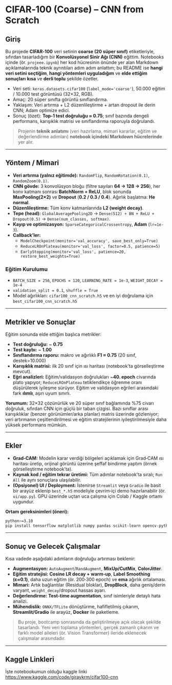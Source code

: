 # CIFAR‑100 (Coarse) – CNN from Scratch

## Giriş
Bu projede **CIFAR‑100** veri setinin **coarse (20 süper sınıf)** etiketleriyle, sıfırdan tasarladığım bir **Konvolüsyonel Sinir Ağı (CNN)** eğittim. 
Notebooks içinde (ör. `projeee.ipynb`) her kod hücresinin önünde yer alan Markdown açıklamalarında teknik ayrıntıları adım adım anlattım; bu README ise **hangi veri setini seçtiğim**, **hangi yöntemleri uyguladığım** ve **elde ettiğim sonuçları** **kısa** ve **derli toplu** şekilde özetler.

- Veri seti: `keras.datasets.cifar100` (`label_mode='coarse'`), 50.000 eğitim / 10.000 test görüntüsü (32×32, RGB).
- Amaç: 20 süper sınıfta görüntü sınıflandırma.
- Yaklaşım: Veri artırma + L2 düzenlileştirme + artan dropout ile derin CNN; Adam optimize edici.
- Sonuç (özet): **Top‑1 test doğruluğu ≈ 0.75**; sınıf bazında dengeli performans, karışıklık matrisi ve sınıflandırma raporuyla doğrulandı.

> Projenin **teknik anlatımı** (veri hazırlama, mimari kararlar, eğitim ve değerlendirme adımları) **notebook içindeki Markdown hücrelerinde** yer alır.

---

## Yöntem / Mimari
- **Veri artırma (yalnız eğitimde):** `RandomFlip`, `RandomRotation(0.1)`, `RandomZoom(0.1)`.
- **CNN gövde:** 3 konvolüsyon bloğu (filtre sayıları **64 → 128 → 256**), her konv katmanı sonrası **BatchNorm + ReLU**, blok sonunda **MaxPooling(2×2)** ve **Dropout** (**0.2 / 0.3 / 0.4**). Ağırlık başlatma: **He normal**.
- **Düzenlileştirme:** Tüm konv katmanlarında **L2 (weight decay)**.
- **Tepe (head):** `GlobalAveragePooling2D` → `Dense(512) + BN + ReLU + Dropout(0.5)` → `Dense(num_classes, softmax)`.
- **Kayıp ve optimizasyon:** `SparseCategoricalCrossentropy`, **Adam** (`lr=1e-3`).
- **Callback’ler:** 
  - `ModelCheckpoint(monitor='val_accuracy', save_best_only=True)`
  - `ReduceLROnPlateau(monitor='val_loss', factor=0.5, patience=5)`
  - `EarlyStopping(monitor='val_loss', patience=20, restore_best_weights=True)`

### Eğitim Kurulumu
- `BATCH_SIZE = 256`, `EPOCHS = 120`, `LEARNING_RATE = 1e-3`, `WEIGHT_DECAY = 1e-4`
- `validation_split = 0.1`, `shuffle = True`
- Model ağırlıkları: `cifar100_cnn_scratch.h5` ve en iyi doğrulama için `best_cifar100_cnn_scratch.h5`

---

## Metrikler ve Sonuçlar
Eğitim sonunda elde ettiğim başlıca metrikler:
- **Test doğruluğu:** ~ **0.75**
- **Test kaybı:** ~ **1.00**
- **Sınıflandırma raporu:** makro ve ağırlıklı **F1 ≈ 0.75** (20 sınıf, destek=10.000)
- **Karışıklık matrisi:** ilk 20 sınıf için ısı haritası (notebook’ta görselleştirme mevcut).
- **Eğri analizleri:** Eğitim/validasyon doğrulukları ~**40. epoch** civarında plato yapıyor; `ReduceLROnPlateau` tetiklendikçe öğrenme oranı düşürülerek iyileşme sürüyor. Eğitim ve validasyon eğrileri arasındaki fark **ılımlı**, aşırı uyum sınırlı.

**Yorumum:** 32×32 çözünürlük ve 20 süper sınıf bağlamında %75 civarı doğruluk, sıfırdan CNN için güçlü bir taban çizgisi. Bazı sınıflar arası karışıklıklar (benzer görünümler/arka planlar) matris üzerinde gözleniyor; veri artırmanın çeşitlendirilmesi ve eğitim stratejilerinin iyileştirilmesiyle daha yüksek performans mümkün.

---

## Ekler
- **Grad‑CAM:** Modelin karar verdiği bölgeleri açıklamak için Grad‑CAM ısı haritası üretip, orijinal görüntü üzerine şeffaf bindirme yaptım (örnek görselleştirme notebook’ta).
- **Kaynak kod / eğitim tekrar üretimi:** Tüm adımlar notebook’ta sıralı; `Run All` ile aynı sonuçlara ulaşılabilir.
- **(Opsiyonel) UI / Deployment:** İstenirse `Streamlit` veya `Gradio` ile basit bir arayüz eklenip `best_*.h5` modeliyle çevrim‑içi demo hazırlanabilir (ör. `ui/app.py`). GPU üzerinde uçtan uca çalışma için Colab / Kaggle ortamı uygundur.

**Ortam gereksinimleri (öneri):**
```bash
python>=3.10
pip install tensorflow matplotlib numpy pandas scikit-learn opencv-python
```

---

## Sonuç ve Gelecek Çalışmalar
Kısa vadede aşağıdaki adımların doğruluğu artırması beklenir:
- **Augmentasyon:** `AutoAugment`/`RandAugment`, **MixUp/CutMix**, **ColorJitter**.
- **Eğitim stratejisi:** **Cosine LR decay + warm‑up**, **Label Smoothing (ε≈0.1)**, daha uzun eğitim (ör. 200‑300 epoch) ve **ema** ağırlık ortalaması.
- **Mimari:** Artık bağlantılar (Residual bloklar), **DropBlock**, daha geniş/derin varyant, `weight_decay`/dropout hassas ayarı.
- **Değerlendirme:** **Test‑time augmentation**, sınıf isimleriyle detaylı hata analizi.
- **Mühendislik:** `ONNX/TFLite` dönüştürme, hafifletilmiş çıkarım, **Streamlit/Gradio** ile arayüz, **Docker** ile paketleme.

> Bu proje, bootcamp sonrasında da geliştirilmeye açık olacak şekilde tasarlandı. Yeni veri toplama yöntemleri, gerçek zamanlı çıkarım ve farklı model aileleri (ör. Vision Transformer) ileride eklenecek çalışmalar arasındadır.

---

## Kaggle Linkleri
İşte notebookumun olduğu kaggle linki
https://www.kaggle.com/code/giraykrm/cifar100-cnn
